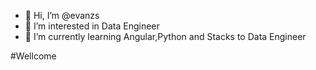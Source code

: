 - 👋 Hi, I’m @evanzs
- 👀 I’m interested in Data Engineer
- 🌱 I’m currently learning Angular,Python and Stacks to Data Engineer



#Wellcome
<!---
evanzs/evanzs is a ✨ special ✨ repository because its `README.md` (this file) appears on your GitHub profile.
You can click the Preview link to take a look at your changes.
--->
